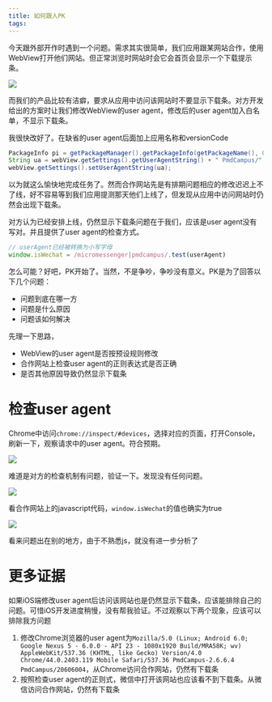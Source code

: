 ```yaml
---
title: 如何跟人PK
tags:
---
```

今天跟外部开作时遇到一个问题。需求其实很简单，我们应用跟某网站合作，使用WebView打开他们网站。但正常浏览时网站时会它会首页会显示一个下载提示条。

![](download.jpg)

而我们的产品比较有洁癖，要求从应用中访问该网站时不要显示下载条。对方开发给出的方案时让我们修改WebView的user agent，修改后的user agent加入白名单，不显示下载条。

我很快改好了。在缺省的user agent后面加上应用名称和versionCode

```java
PackageInfo pi = getPackageManager().getPackageInfo(getPackageName(), 0);
String ua = webView.getSettings().getUserAgentString() + " PmdCampus/" + pi.versionCode;
webView.getSettings().setUserAgentString(ua);
```

以为就这么愉快地完成任务了。然而合作网站先是有排期问题相应的修改迟迟上不了线，好不容易等到我们应用提测那天他们上线了，但发现从应用中访问网站时仍然会出现下载条。

对方认为已经安排上线，仍然显示下载条问题在于我们，应该是user agent没有写对。并且提供了user agent的检查方式。

```javascript
// userAgent已经被转换为小写字母
window.isWechat = /micromessenger|pmdcampus/.test(userAgent)
```

怎么可能？好吧，PK开始了。当然，不是争吵，争吵没有意义。PK是为了回答以下几个问题：

+ 问题到底在哪一方
+ 问题是什么原因
+ 问题该如何解决

先理一下思路，

+ WebView的user agent是否按预设规则修改
+ 合作网站上检查user agent的正则表达式是否正确
+ 是否其他原因导致仍然显示下载条

# 检查user agent

Chrome中访问`chrome://inspect/#devices`，选择对应的页面，打开Console，刷新一下，观察请求中的user agent。符合预期。

![](453873450.jpg)

难道是对方的检查机制有问题，验证一下。发现没有任何问题。

![](reg.jpg)

看合作网站上的javascript代码，`window.isWechat`的值也确实为true

![](1181057691.jpg)

看来问题出在别的地方，由于不熟悉js，就没有进一步分析了

# 更多证据
如果iOS端修改user agent后访问该网站也是仍然显示下载条，应该能排除自己的问题。可惜iOS开发进度稍慢，没有帮我验证。不过观察以下两个现象，应该可以排除我方问题

1. 修改Chrome浏览器的user agent为`Mozilla/5.0 (Linux; Android 6.0; Google Nexus 5 - 6.0.0 - API 23 - 1080x1920 Build/MRA58K; wv) AppleWebKit/537.36 (KHTML, like Gecko) Version/4.0 Chrome/44.0.2403.119 Mobile Safari/537.36 PmdCampus-2.6.6.4 PmdCampus/20606004`，从Chrome访问合作网站，仍然有下载条
2. 按照检查user agent的正则式，微信中打开该网站也应该看不到下载条。从微信访问合作网站，仍然有下载条


[ref]: http://www.cnblogs.com/terrylin/p/4606277.html
